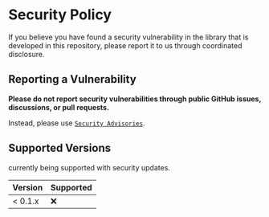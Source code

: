 # Security Policy

If you believe you have found a security vulnerability in the library that is developed in this repository, please report it to us through coordinated disclosure.

## Reporting a Vulnerability

**Please do not report security vulnerabilities through public GitHub issues, discussions, or pull requests.**

Instead, please use [`Security Advisories`](https://github.com/ghostwriter/phpt/security/advisories/new).

## Supported Versions

currently being supported with security updates.

| Version | Supported |
| ------- | --------- |
| < 0.1.x | :x: |